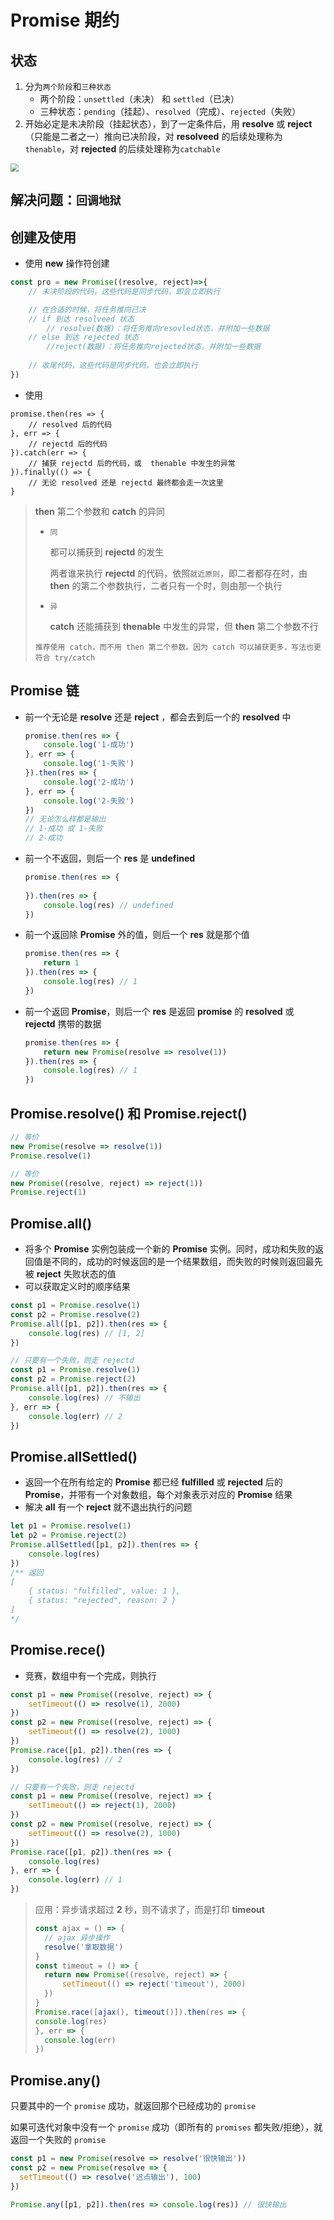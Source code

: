 # Promise 期约

## 状态

1. 分为`两个阶段`和`三种状态`
   - 两个阶段：`unsettled`（未决） 和 `settled`（已决）
   - 三种状态：`pending`（挂起）、`resolved`（完成）、`rejected`（失败）
2. 开始必定是未决阶段（挂起状态），到了一定条件后，用 **resolve** 或 **reject**（只能是二者之一）推向已决阶段，对 **resolveed** 的后续处理称为 `thenable`，对 **rejected** 的后续处理称为`catchable`

<img src="https://cdn.jsdelivr.net/gh/kingmusi/blogImages/img/2019-12-25-15-48-58.png" style="zoom:80%;" />

## 解决问题：`回调地狱`

## 创建及使用

- 使用 **new** 操作符创建

```javascript
const pro = new Promise((resolve, reject)=>{
    // 未决阶段的代码，这些代码是同步代码，即会立即执行

    // 在合适的时候，将任务推向已决
    // if 到达 resolveed 状态
    	// resolve(数据)：将任务推向resovled状态，并附加一些数据
    // else 到达 rejected 状态
    	//reject(数据)：将任务推向rejected状态，并附加一些数据
    
    // 收尾代码，这些代码是同步代码，也会立即执行
})
```

- 使用

```JS
promise.then(res => {
    // resolved 后的代码
}, err => {
    // rejectd 后的代码
}).catch(err => {
    // 捕获 rejectd 后的代码，或  thenable 中发生的异常
}).finally(() => {
    // 无论 resolved 还是 rejectd 最终都会走一次这里
}
```

> **then** 第二个参数和 **catch** 的异同
>
> - `同`
>
>   都可以捕获到 **rejectd** 的发生
>
>   两者谁来执行 **rejectd** 的代码，依照`就近原则`，即二者都存在时，由 **then** 的第二个参数执行，二者只有一个时，则由那一个执行
>
> - `异`
>
>   **catch** 还能捕获到 **thenable** 中发生的异常，但 **then** 第二个参数不行
>
> `推荐使用 catch，而不用 then 第二个参数。因为 catch 可以捕获更多，写法也更符合 try/catch`

## **Promise** 链

- 前一个无论是 **resolve** 还是 **reject** ，都会去到后一个的 **resolved** 中

  ```js
  promise.then(res => {
      console.log('1-成功')
  }, err => {
      console.log('1-失败')
  }).then(res => {
      console.log('2-成功')
  }, err => {
      console.log('2-失败')
  })
  // 无论怎么样都是输出
  // 1-成功 或 1-失败
  // 2-成功
  ```

- 前一个不返回，则后一个 **res** 是 **undefined**

  ```js
  promise.then(res => {
  	
  }).then(res => {
      console.log(res) // undefined
  })
  ```

- 前一个返回除 **Promise** 外的值，则后一个 **res** 就是那个值

  ```js
  promise.then(res => {
      return 1
  }).then(res => {
      console.log(res) // 1
  })
  ```

- 前一个返回 **Promise**，则后一个 **res** 是返回 **promise** 的 **resolved** 或 **rejectd** 携带的数据 

  ```js
  promise.then(res => {
      return new Promise(resolve => resolve(1))
  }).then(res => {
      console.log(res) // 1
  })
  ```

## **Promise.resolve()** 和 **Promise.reject()**

```js
// 等价
new Promise(resolve => resolve(1))
Promise.resolve(1)
```

```js
// 等价
new Promise((resolve, reject) => reject(1))
Promise.reject(1)
```

## **Promise.all()**

- 将多个  **Promise** 实例包装成一个新的  **Promise** 实例。同时，成功和失败的返回值是不同的，成功的时候返回的是一个结果数组，而失败的时候则返回最先被 **reject** 失败状态的值
- 可以获取定义时的顺序结果

```js
const p1 = Promise.resolve(1)
const p2 = Promise.resolve(2)
Promise.all([p1, p2]).then(res => {
    console.log(res) // [1, 2]
})

// 只要有一个失败，则走 rejectd
const p1 = Promise.resolve(1)
const p2 = Promise.reject(2)
Promise.all([p1, p2]).then(res => {
    console.log(res) // 不输出
}, err => {
    console.log(err) // 2
})
```

## **Promise.allSettled()**

- 返回一个在所有给定的 **Promise** 都已经 **fulfilled** 或 **rejected** 后的 **Promise**，并带有一个对象数组，每个对象表示对应的 **Promise** 结果
- 解决 **all** 有一个 **reject** 就不退出执行的问题

```js
let p1 = Promise.resolve(1)
let p2 = Promise.reject(2)
Promise.allSettled([p1, p2]).then(res => {
    console.log(res)
})
/** 返回
[
	{ status: "fulfilled", value: 1 },
	{ status: "rejected", reason: 2 }
]
*/
```

## **Promise.rece()**

- 竞赛，数组中有一个完成，则执行

```js
const p1 = new Promise((resolve, reject) => {
	setTimeout(() => resolve(1), 2000)
})
const p2 = new Promise((resolve, reject) => {
	setTimeout(() => resolve(2), 1000)
})
Promise.race([p1, p2]).then(res => {
	console.log(res) // 2
})

// 只要有一个失败，则走 rejectd
const p1 = new Promise((resolve, reject) => {
	setTimeout(() => reject(1), 2000)
})
const p2 = new Promise((resolve, reject) => {
	setTimeout(() => resolve(2), 1000)
})
Promise.race([p1, p2]).then(res => {
	console.log(res) 
}, err => {
	console.log(err) // 1
})
```

> 应用：异步请求超过 **2** 秒，则不请求了，而是打印 **timeout**
>
> ```js
> const ajax = () => {
> 	// ajax 异步操作
> 	resolve('拿取数据')
> }
> const timeout = () => {
> 	return new Promise((resolve, reject) => {
> 		setTimeout(() => reject('timeout'), 2000)
> 	})
> }
> Promise.race([ajax(), timeout()]).then(res => {
> console.log(res)
> }, err => {
> 	console.log(err)
> })
> ```

## Promise.any()

只要其中的一个 `promise` 成功，就返回那个已经成功的 `promise` 

如果可迭代对象中没有一个 `promise` 成功（即所有的 `promises` 都失败/拒绝），就返回一个失败的 `promise`

```js
const p1 = new Promise(resolve => resolve('很快输出'))
const p2 = new Promise(resolve => {
  setTimeout(() => resolve('迟点输出'), 100)
})

Promise.any([p1, p2]).then(res => console.log(res)) // 很快输出
```

